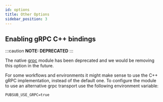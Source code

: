 ```yaml
---
id: options
title: Other Options
sidebar_position: 3
---
```


## Enabling gRPC C++ bindings

:::caution
 **NOTE: DEPRECATED**
:::

The native [grpc](https://npmjs.com/grpc) module has been deprecated and we would be removing this option in the future.

For some workflows and environments it might make sense to use the C++ gRPC implementation, instead of the default one. To configure the module to use an alternative grpc transport use the following environment variable:

```shell
PUBSUB_USE_GRPC=true
```

